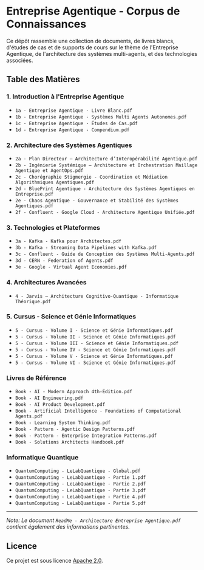 # Entreprise Agentique - Corpus de Connaissances

Ce dépôt rassemble une collection de documents, de livres blancs, d'études de cas et de supports de cours sur le thème de l'Entreprise Agentique, de l'architecture des systèmes multi-agents, et des technologies associées.

## Table des Matières

### 1. Introduction à l'Entreprise Agentique
- `1a - Entreprise Agentique - Livre Blanc.pdf`
- `1b - Entreprise Agentique - Systèmes Multi Agents Autonomes.pdf`
- `1c - Entreprise Agentique - Études de Cas.pdf`
- `1d - Entreprise Agentique - Compendium.pdf`

### 2. Architecture des Systèmes Agentiques
- `2a - Plan Directeur – Architecture d’Interopérabilité Agentique.pdf`
- `2b - Ingénierie Systémique – Architecture et Orchestration Maillage Agentique et AgentOps.pdf`
- `2c - Chorégraphie Stigmergie - Coordination et Médiation Algorithmiques Agentiques.pdf`
- `2d - BluePrint Agentique - Architecture des Systèmes Agentiques en Entreprise.pdf`
- `2e - Chaos Agentique - Gouvernance et Stabilité des Systèmes Agentiques.pdf`
- `2f - Confluent - Google Cloud - Architecture Agentique Unifiée.pdf`

### 3. Technologies et Plateformes
- `3a - Kafka - Kafka pour Architectes.pdf`
- `3b - Kafka - Streaming Data Pipelines with Kafka.pdf`
- `3c - Confluent - Guide de Conception des Systèmes Multi-Agents.pdf`
- `3d - CERN - Federation of Agents.pdf`
- `3e - Google - Virtual Agent Economies.pdf`

### 4. Architectures Avancées
- `4 - Jarvis – Architecture Cognitivo-Quantique - Informatique Théorique.pdf`

### 5. Cursus - Science et Génie Informatiques
- `5 - Cursus - Volume I - Science et Génie Informatiques.pdf`
- `5 - Cursus - Volume II - Science et Génie Informatiques.pdf`
- `5 - Cursus - Volume III - Science et Génie Informatiques.pdf`
- `5 - Cursus - Volume IV - Science et Génie Informatiques.pdf`
- `5 - Cursus - Volume V - Science et Génie Informatiques.pdf`
- `5 - Cursus - Volume VI - Science et Génie Informatiques.pdf`

### Livres de Référence
- `Book - AI - Modern Approach 4th-Edition.pdf`
- `Book - AI Engineering.pdf`
- `Book - AI Product Development.pdf`
- `Book - Artificial Intelligence - Foundations of Computational Agents.pdf`
- `Book - Learning System Thinking.pdf`
- `Book - Pattern - Agentic Design Patterns.pdf`
- `Book - Pattern - Enterprise Integration Patterns.pdf`
- `Book - Solutions Architects Handbook.pdf`

### Informatique Quantique
- `QuantumComputing - LeLabQuantique - Global.pdf`
- `QuantumComputing - LeLabQuantique - Partie 1.pdf`
- `QuantumComputing - LeLabQuantique - Partie 2.pdf`
- `QuantumComputing - LeLabQuantique - Partie 3.pdf`
- `QuantumComputing - LeLabQuantique - Partie 4.pdf`
- `QuantumComputing - LeLabQuantique - Partie 5.pdf`

---

*Note: Le document `ReadMe - Architecture Entreprise Agentique.pdf` contient également des informations pertinentes.*

## Licence

Ce projet est sous licence [Apache 2.0](LICENSE).